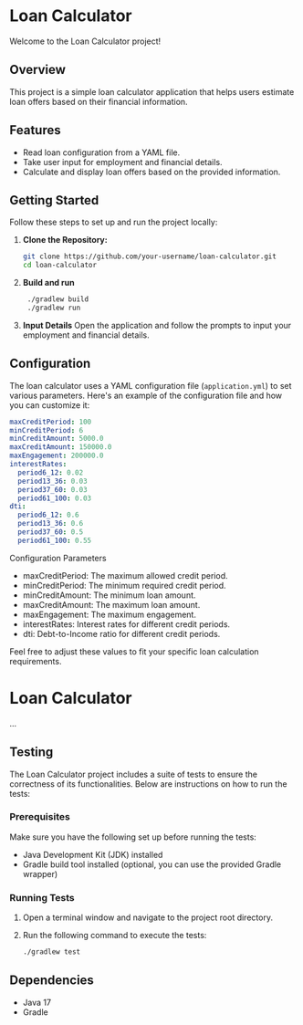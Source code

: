 # Loan Calculator

Welcome to the Loan Calculator project!

## Overview

This project is a simple loan calculator application that helps users estimate loan offers based on their financial information.

## Features

- Read loan configuration from a YAML file.
- Take user input for employment and financial details.
- Calculate and display loan offers based on the provided information.

## Getting Started

Follow these steps to set up and run the project locally:

1. **Clone the Repository:**
   ```bash
   git clone https://github.com/your-username/loan-calculator.git
   cd loan-calculator

2. **Build and run**
   ```bash
    ./gradlew build
    ./gradlew run

3. **Input Details**
Open the application and follow the prompts to input your employment and financial details.

## Configuration

The loan calculator uses a YAML configuration file (`application.yml`) to set various parameters. Here's an example of the configuration file and how you can customize it:

```yaml
maxCreditPeriod: 100
minCreditPeriod: 6
minCreditAmount: 5000.0
maxCreditAmount: 150000.0
maxEngagement: 200000.0
interestRates:
  period6_12: 0.02
  period13_36: 0.03
  period37_60: 0.03
  period61_100: 0.03
dti:
  period6_12: 0.6
  period13_36: 0.6
  period37_60: 0.5
  period61_100: 0.55
```

Configuration Parameters
- maxCreditPeriod: The maximum allowed credit period.
- minCreditPeriod: The minimum required credit period.
- minCreditAmount: The minimum loan amount.
- maxCreditAmount: The maximum loan amount.
- maxEngagement: The maximum engagement.
- interestRates: Interest rates for different credit periods.
- dti: Debt-to-Income ratio for different credit periods.
  
Feel free to adjust these values to fit your specific loan calculation requirements.

# Loan Calculator

...

## Testing

The Loan Calculator project includes a suite of tests to ensure the correctness of its functionalities. Below are instructions on how to run the tests:

### Prerequisites

Make sure you have the following set up before running the tests:

- Java Development Kit (JDK) installed
- Gradle build tool installed (optional, you can use the provided Gradle wrapper)

### Running Tests

1. Open a terminal window and navigate to the project root directory.

2. Run the following command to execute the tests:

   ```bash
   ./gradlew test


## Dependencies
- Java 17
- Gradle
